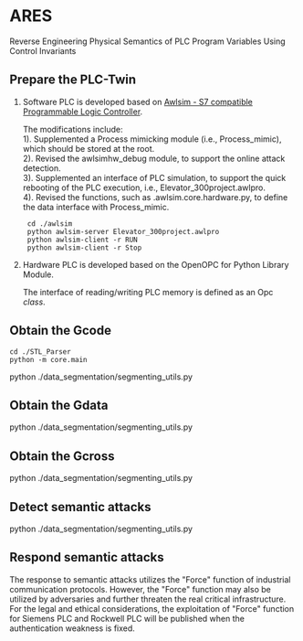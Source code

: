 # ARES
Reverse Engineering Physical Semantics of PLC Program Variables Using Control Invariants


## Prepare the PLC-Twin
1. Software PLC is developed based on [Awlsim - S7 compatible Programmable Logic Controller](https://github.com/mbuesch/awlsim).

	The modifications include: <br>
	1). Supplemented a Process mimicking module (i.e., Process_mimic), which should be stored at the root. <br>
	2). Revised the awlsimhw_debug module, to support the online attack detection. <br>
	3). Supplemented an interface of PLC simulation, to support the quick rebooting of the PLC execution, i.e., Elevator_300project.awlpro. <br>
	4). Revised the functions, such as .awlsim.core.hardware.py, to define the data interface with Process_mimic. <br>

		cd ./awlsim
		python awlsim-server Elevator_300project.awlpro
		python awlsim-client -r RUN  
		python awlsim-client -r Stop 

2. Hardware PLC is developed based on the OpenOPC for Python Library Module. 

	The interface of reading/writing PLC memory is defined as an Opc *class*. 
		


## Obtain the Gcode
	cd ./STL_Parser
	python -m core.main

python ./data_segmentation/segmenting_utils.py

## Obtain the Gdata

python ./data_segmentation/segmenting_utils.py

## Obtain the Gcross

python ./data_segmentation/segmenting_utils.py

## Detect semantic attacks

python ./data_segmentation/segmenting_utils.py

## Respond semantic attacks

The response to semantic attacks utilizes the "Force" function of industrial communication protocols. However, the "Force" function may also be utilized by adversaries and further threaten the real critical infrastructure. For the legal and ethical considerations, the exploitation of "Force" function for Siemens PLC and Rockwell PLC will be published when the authentication weakness is fixed. 
